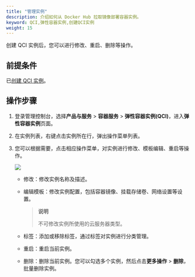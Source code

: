 ```yaml
---
title: "管理实例"
description: 介绍如何从 Docker Hub 拉取镜像部署容器实例。
keyword: QCI,弹性容器实例,创建QCI实例
weight: 15
---
```


创建 QCI 实例后，您可以进行修改、重启、删除等操作。

## 前提条件

已[创建 QCI 实例](../create_qci/)。

## 操作步骤

1. 登录管理控制台，选择**产品与服务** > **容器服务** > **弹性容器实例(QCI)**，进入**弹性容器实例**页面。

2. 在实例列表，右键点击实例所在行，弹出操作菜单列表。

3. 您可以根据需要，点击相应操作菜单，对实例进行修改、模板编辑、重启等操作。

   <img src="../../../_images/qci_operation.png"/>

   - 修改：修改实例名称及描述。

   - 编辑模板：修改实例配置，包括容器镜像、挂载存储卷、网络设置等设置。

     > **说明**
     >
     > 不可修改实例所使用的云服务器类型。

   - 标签：添加或移除标签，通过标签对实例进行分类管理。

   - 重启：重启当前实例。

   - 删除：删除当前实例。您可以勾选多个实例，然后点击**更多操作** > **删除**，批量删除实例。


